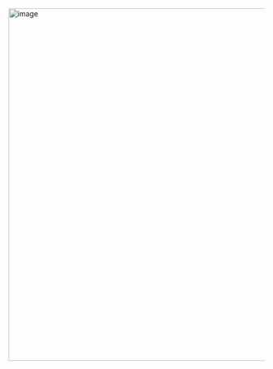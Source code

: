 <img width="694" alt="image" src="https://user-images.githubusercontent.com/103375085/175499986-afbdd6de-4a80-4872-8ffa-b7ea37edb14b.png">
